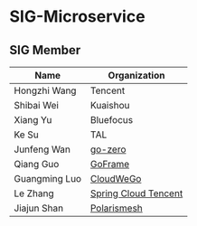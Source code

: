 # SIG-Microservice


## SIG Member

| Name          | Organization         |
| ------------- | -------------------- |
| Hongzhi Wang  | Tencent   |
| Shibai Wei    | Kuaishou  |
| Xiang Yu      | Bluefocus |
| Ke Su         | TAL       |
| Junfeng Wan   | [go-zero](https://github.com/zeromicro)   |
| Qiang Guo     | [GoFrame](https://github.com/gogf)        |
| Guangming Luo | [CloudWeGo](https://github.com/cloudwego) |
| Le Zhang      | [Spring Cloud Tencent](https://github.com/Tencent/spring-cloud-tencent) |
| Jiajun Shan   | [Polarismesh](https://github.com/polarismesh) |
